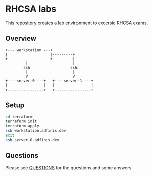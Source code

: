 # RHCSA labs

This repository creates a lab environment to excersie RHCSA exams.

## Overview

```text
+--- workstation ---+
|                   |---------+
+-------------------+         |
         |                    |
        ssh                  ssh
         |                    |
         V                    V
+--- server-0 ---+   +--- server-1 ---+
|                |   |                |
+----------------+   +----------------+
```

## Setup

```bash
cd terraform
terraform init
terraform apply
ssh workstation.adfinis.dev
exit
ssh server-0.adfinis.dev
```

## Questions

Please see [QUESTIONS](QUESTIONS.md) for the questions and some answers.
